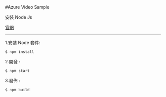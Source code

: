 #Azure Video Sample

安裝 Node Js

[官網](https://nodejs.org/en/)

-----------

1.安裝 Node 套件:

```
$ npm install
```

2.開發 :

```
$ npm start
```

3.發佈 :

```
$ npm build
```

